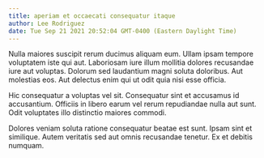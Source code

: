 ```yaml
---
title: aperiam et occaecati consequatur itaque
author: Lee Rodriguez
date: Tue Sep 21 2021 20:52:04 GMT-0400 (Eastern Daylight Time)
---
```

Nulla maiores suscipit rerum ducimus aliquam eum. Ullam ipsam tempore voluptatem iste qui aut. Laboriosam iure illum mollitia dolores recusandae iure aut voluptas. Dolorum sed laudantium magni soluta doloribus. Aut molestias eos. Aut delectus enim qui ut odit quia nisi esse officia.

 Hic consequatur a voluptas vel sit. Consequatur sint et accusamus id accusantium. Officiis in libero earum vel rerum repudiandae nulla aut sunt. Odit voluptates illo distinctio maiores commodi.

 Dolores veniam soluta ratione consequatur beatae est sunt. Ipsam sint et similique. Autem veritatis sed aut omnis recusandae tenetur. Ex et debitis numquam.